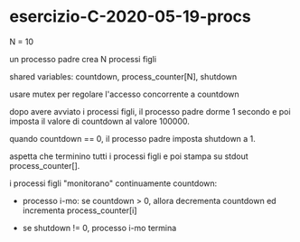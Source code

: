 # esercizio-C-2020-05-19-procs


N = 10

un processo padre crea N processi figli

shared variables: countdown, process_counter[N], shutdown

usare mutex per regolare l'accesso concorrente a countdown

dopo avere avviato i processi figli, il processo padre dorme 1 secondo e poi
imposta il valore di countdown al valore 100000.

quando countdown == 0, il processo padre imposta shutdown a 1.

aspetta che terminino tutti i processi figli e poi stampa su stdout process_counter[].



i processi figli "monitorano" continuamente countdown:

- processo i-mo: se countdown > 0, allora decrementa countdown ed incrementa process_counter[i]

- se shutdown != 0, processo i-mo termina
